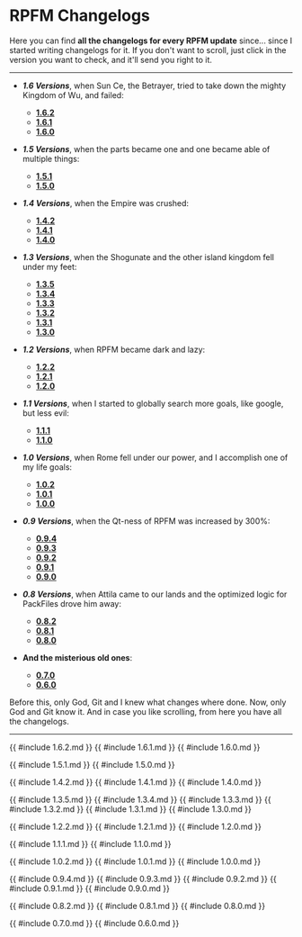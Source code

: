 # RPFM Changelogs

Here you can find **all the changelogs for every RPFM update** since... since I started writing changelogs for it. If you don't want to scroll, just click in the version you want to check, and it'll send you right to it.

-----------------------------------
- ***1.6 Versions***, when Sun Ce, the Betrayer, tried to take down the mighty Kingdom of Wu, and failed:
	- [**1.6.2**](#162)
	- [**1.6.1**](#161)
	- [**1.6.0**](#160)

- ***1.5 Versions***, when the parts became one and one became able of multiple things:
	- [**1.5.1**](#151)
	- [**1.5.0**](#150)

- ***1.4 Versions***, when the Empire was crushed:
	- [**1.4.2**](#142)
	- [**1.4.1**](#141)
	- [**1.4.0**](#140)
	
- ***1.3 Versions***, when the Shogunate and the other island kingdom fell under my feet:
	- [**1.3.5**](#135)
	- [**1.3.4**](#134)
	- [**1.3.3**](#133)
	- [**1.3.2**](#132)
	- [**1.3.1**](#131)
	- [**1.3.0**](#130)

- ***1.2 Versions***, when RPFM became dark and lazy:
	- [**1.2.2**](#122)
	- [**1.2.1**](#121)
	- [**1.2.0**](#120)

- ***1.1 Versions***, when I started to globally search more goals, like google, but less evil:
	- [**1.1.1**](#111)
	- [**1.1.0**](#110)

- ***1.0 Versions***, when Rome fell under our power, and I accomplish one of my life goals:
	- [**1.0.2**](#102)
	- [**1.0.1**](#101)
	- [**1.0.0**](#100)

- ***0.9 Versions***, when the Qt-ness of RPFM was increased by 300%:
	- [**0.9.4**](#094)
	- [**0.9.3**](#093)
	- [**0.9.2**](#092)
	- [**0.9.1**](#091)
	- [**0.9.0**](#090)

- ***0.8 Versions***, when Attila came to our lands and the optimized logic for PackFiles drove him away:
	- [**0.8.2**](#082)
	- [**0.8.1**](#081)
	- [**0.8.0**](#080)

- **And the misterious old ones**:
	- [**0.7.0**](#070)
	- [**0.6.0**](#060)

Before this, only God, Git and I knew what changes where done. Now, only God and Git know it. And in case you like scrolling, from here you have all the changelogs.

-----------------------------------
{{ #include 1.6.2.md }}
{{ #include 1.6.1.md }}
{{ #include 1.6.0.md }}

{{ #include 1.5.1.md }}
{{ #include 1.5.0.md }}

{{ #include 1.4.2.md }}
{{ #include 1.4.1.md }}
{{ #include 1.4.0.md }}

{{ #include 1.3.5.md }}
{{ #include 1.3.4.md }}
{{ #include 1.3.3.md }}
{{ #include 1.3.2.md }}
{{ #include 1.3.1.md }}
{{ #include 1.3.0.md }}

{{ #include 1.2.2.md }}
{{ #include 1.2.1.md }}
{{ #include 1.2.0.md }}

{{ #include 1.1.1.md }}
{{ #include 1.1.0.md }}

{{ #include 1.0.2.md }}
{{ #include 1.0.1.md }}
{{ #include 1.0.0.md }}

{{ #include 0.9.4.md }}
{{ #include 0.9.3.md }}
{{ #include 0.9.2.md }}
{{ #include 0.9.1.md }}
{{ #include 0.9.0.md }}

{{ #include 0.8.2.md }}
{{ #include 0.8.1.md }}
{{ #include 0.8.0.md }}

{{ #include 0.7.0.md }}
{{ #include 0.6.0.md }}
